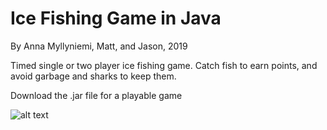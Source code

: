 # Ice Fishing Game in Java
By Anna Myllyniemi, Matt, and Jason, 2019

Timed single or two player ice fishing game. Catch fish to earn points, and avoid garbage and sharks to keep them. 

Download the .jar file for a playable game

![alt text](https://github.com/missionStrawberry/Ice_Fishing_Game/banner.png?raw=true)
